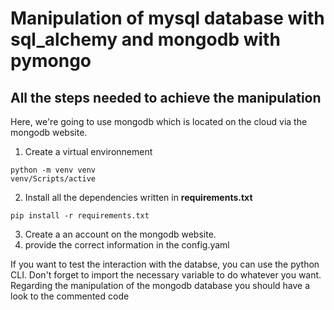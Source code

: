 # Manipulation of mysql database with sql_alchemy and mongodb with pymongo

## All the steps needed to achieve the manipulation
Here, we're going to use mongodb which is located on the cloud via the mongodb website.

1. Create a virtual environnement
```
python -m venv venv
venv/Scripts/active
```
2. Install all the dependencies written in __requirements.txt__
```
pip install -r requirements.txt
```
3. Create a an account on the mongodb website. 
4. provide the correct information in the config.yaml

If you want to test the interaction with the databse, you can use the python CLI. Don't forget to import the necessary variable to do whatever you want.
Regarding the manipulation of the mongodb database you should have a look to the commented code